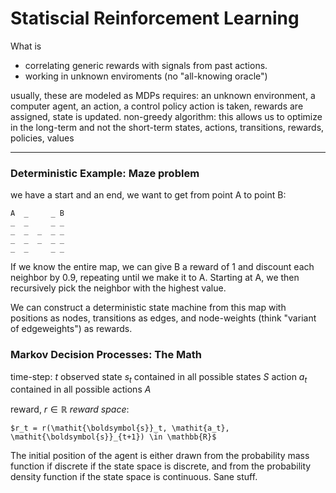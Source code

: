 # Statiscial Reinforcement Learning

What is 
- correlating generic rewards with signals from past actions.
- working in unknown enviroments (no "all-knowing oracle")

usually, these are modeled as MDPs
requires: an unknown environment, a computer agent, an action, a control policy
action is taken, rewards are assigned, state is updated.
non-greedy algorithm: this allows us to optimize in the long-term and not the short-term
states, actions, transitions, rewards, policies, values

---

### Deterministic Example: Maze problem

we have a start and an end, we want to get from point A to point B:

    A  _     _ B
    _  _     _ _
    _  _  _  _ _
    _  _  _  _ _
    _  _     _ _

If we know the entire map, we can give B a reward of 1 and discount each
neighbor by 0.9, repeating until we make it to A. Starting at A, we then
recursively pick the neighbor with the highest value.

We can construct a deterministic state machine from this map with positions as
nodes, transitions as edges, and node-weights (think "variant of edgeweights")
as rewards.

### Markov Decision Processes: The Math
time-step: $t$
observed state $s_{t}$ contained in all possible states $S$
action $a_{t}$ contained in all possible actions $A$

reward, $r \in \mathbb{R}$ _reward space_:

    $r_t = r(\mathit{\boldsymbol{s}}_t, \mathit{a_t}, \mathit{\boldsymbol{s}}_{t+1}) \in \mathbb{R}$

The initial position of the agent is either drawn from the probability mass function if discrete if the state space is discrete, and from the probability density function if the state space is continuous. Sane stuff.

